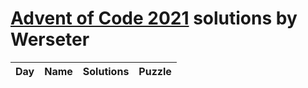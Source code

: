 [Advent of Code 2021](https://adventofcode.com/2021) solutions by Werseter
========================

| Day | Name                                           | Solutions     | Puzzle                                      |
|:---:|:-----------------------------------------------|:-------------:|:-------------------------------------------:|
